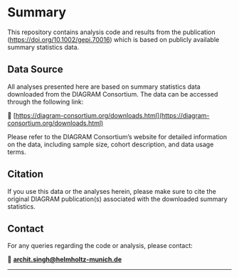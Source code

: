 # Summary

This repository contains analysis code and results from the publication (https://doi.org/10.1002/gepi.70016) which is based on publicly available summary statistics data.

## Data Source

All analyses presented here are based on summary statistics data downloaded from the DIAGRAM Consortium. The data can be accessed through the following link:

🔗 [https://diagram-consortium.org/downloads.html](https://diagram-consortium.org/downloads.html)

Please refer to the DIAGRAM Consortium’s website for detailed information on the data, including sample size, cohort description, and data usage terms.

## Citation

If you use this data or the analyses herein, please make sure to cite the original DIAGRAM publication(s) associated with the downloaded summary statistics.

## Contact

For any queries regarding the code or analysis, please contact:

📧 **archit.singh@helmholtz-munich.de**

---
